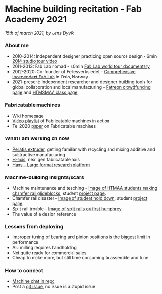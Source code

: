 # Machine building recitation - Fab Academy 2021
*15th of march 2021, by Jens Dyvik*

### About me
 - 2010-2014: Independent designer practicing open source design - 6min [2014 studio tour video](https://youtu.be/uvd8-_ek6uo)
 - 2011-2013: Fab Lab nomad - 40min [Fab Lab world tour documentary](https://drive.google.com/file/d/1geu_GuJQz8S8bz9bmdWiVUWyAENWw7ce/view?usp=sharing)
 - 2012-2020: Co-founder of Fellesverkstedet - [Comprehensive independent Fab Lab](https://www.fellesverkstedet.no/facilities) in Oslo, Norway
 - 2021-present: Independent researcher and designer building tools for global collaboration and local manufacturing - [Patreon crowdfunding page](https://www.patreon.com/jensdyvik) and [HTMSMAA class page](https://fab.cba.mit.edu/classes/865.21/people/jensdyvik/)

### Fabricatable machines
 - [Wiki homepage](https://github.com/fellesverkstedet/fabricatable-machines/wiki)
 - [Video playlist](https://youtube.com/playlist?list=PLJAnAE8YSL6AquZlzmbGff6beBvJuhY8Q) of Fabricatable machines in action
 - Tei 2020 [paper](https://github.com/fellesverkstedet/fabricatable-machines/raw/master/publications/Fabricatable%20Machines%20-%20A%20Toolkit%20for%20Building%20DigitalFabrication%20Machines%20-%20TEI202.pdf) on Fabricatable machines


### What I am working on now
 - [Pellatis extruder](https://tobben.gitlab.io/pellatis/dev/update/2021/03/04/adapter-plate-machined.html), getting familiar with recycling and mixing additive and subtractive manufacturing
 - [H-axis](https://fab.cba.mit.edu/classes/865.21/people/jensdyvik/#week3), next gen fabricatable axis
 - [Hans - Large format research platform](https://fab.cba.mit.edu/classes/865.21/people/jensdyvik/#system)

### Machine-building insights/scars
 - Machine maintenance and teaching - [Image of HTMAA students making chamfer rail glideblocks](https://fab.cba.mit.edu/classes/863.17/Harvard/machines/photos/assembly/too_tight.jpg), student [project page](https://fab.cba.mit.edu/classes/863.17/Harvard/machines/index.html).
 - Chamfer rail disaster - [Image of student hold down](https://fab.cba.mit.edu/classes/863.17/Harvard/machines/photos/assembly/sacrificial_layer_uneven.jpg), student [project page](https://fab.cba.mit.edu/classes/863.17/Harvard/machines/index.html).
 - Split rail trouble - [Image of split rails on first humphrey](https://raw.githubusercontent.com/fellesverkstedet/fabricatable-machines/master/humphrey-large-format-cnc/img/02humphrey-detail-of-joined-updside-down-rails.jpg)
 - The value of a design reference

### Lessons from deploying
 - Improper tuning of bearing and pinion positions is the biggest limit in performance
 - Alu milling requires handholding
 - Not quite ready for commercial sales
 - Cheap to make more, but still time consuming to assemble and tune

### How to connect
 - [Machine chat in repo](https://github.com/fellesverkstedet/fabricatable-machines/discussions)
 - Post a [git issue](https://github.com/fellesverkstedet/fabricatable-machines/issues), no issue is a stupid issue
